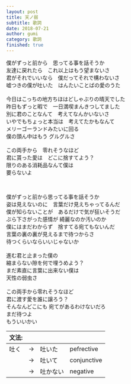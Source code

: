 ```yaml
---
layout: post
title: 天ノ弱
subtitle: 歌詞
date: 2018-07-21
author: gumi
category: 歌詞
finished: true
---
```


<p>僕がずっと前から　思ってる事を話そうか<br>
友達に戻れたら　これ以上はもう望まないさ<br>
君がそれでいいなら　僕だってそれで構わないさ<br>
嘘つきの僕が吐いた　はんたいことばの愛のうた<br>
<br>
今日はこっちの地方ちほはどしゃぶりの晴天でした<br>
昨日もずっと暇で　一日満喫まんきつしてました<br>
別に君のことなんて　考えてなんかいないさ<br>
いやでもちょっと本当は　考えてたかもなんて<br>
メリーゴーランドみたいに回る<br>
僕の頭ん中はもう グルグルさ<br>
<br>
この両手から　零れそうなほど<br>
君に貰った愛は　どこに捨すてよう？<br>
限りのある消耗品なんて僕は<br>
要らないよ</p>
<br>
<p>僕がずっと前から思ってる事を話そうか<br>
姿は見えないのに　言葉だけ見えちゃってるんだ<br>
僕が知らないことが　あるだけで気が狂いそうだ<br>
ぶら下さがった感情が 綺麗なのか汚いのか<br>
僕にはまだわからず　捨すてる宛てもないんだ<br>
言葉の裏の裏が見えるまで待つからさ<br>
待つくらいならいいじゃないか<br>
<br>
進む君と止まった僕の<br>
縮まらない隙を何で埋うめよう？<br>
まだ素直に言葉に出来ない僕は<br>
天性の弱虫さ<br>
<br>
この両手から零れそうなほど<br>
君に渡す愛を誰に譲ろう？<br>
そんなんどこにも 宛てがあるわけないだろ<br>
まだ待つよ<br>
もういいかい</p>


<table>
<thead>
<tr>
<th>文法:</th>
<th></th>
<th></th>
<th></th>
</tr>
</thead>
<tbody>
<tr>
<td>吐く</td>
<td>→</td>
<td>吐いた</td>
<td>pefrective</td>
</tr>
<tr>
<td></td>
<td>→</td>
<td>吐いて</td>
<td>conjunctive</td>
</tr>
<tr>
<td></td>
<td>→</td>
<td>吐かない</td>
<td>negative</td>
</tr>
</tbody>
</table>
